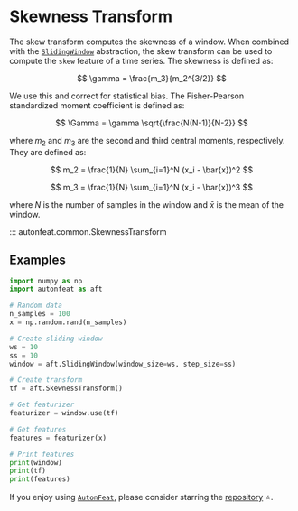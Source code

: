 # Skewness Transform

The skew transform computes the skewness of a window. When combined with the [`SlidingWindow`](../core/fixed_window.md) abstraction, the skew transform can be used to compute the `skew` feature of a time series. The skewness is defined as:

$$
\gamma = \frac{m_3}{m_2^{3/2}}
$$

We use this and correct for statistical bias. The Fisher-Pearson standardized moment coefficient is defined as:

$$
\Gamma = \gamma \sqrt{\frac{N(N-1)}{N-2}}
$$

where $m_2$ and $m_3$ are the second and third central moments, respectively. They are defined as:

$$
m_2 = \frac{1}{N} \sum_{i=1}^N (x_i - \bar{x})^2
$$

$$
m_3 = \frac{1}{N} \sum_{i=1}^N (x_i - \bar{x})^3
$$

where $N$ is the number of samples in the window and $\bar{x}$ is the mean of the window.

::: autonfeat.common.SkewnessTransform
      

## Examples

```python
import numpy as np
import autonfeat as aft

# Random data
n_samples = 100
x = np.random.rand(n_samples)

# Create sliding window
ws = 10
ss = 10
window = aft.SlidingWindow(window_size=ws, step_size=ss)

# Create transform
tf = aft.SkewnessTransform()

# Get featurizer
featurizer = window.use(tf)

# Get features
features = featurizer(x)

# Print features
print(window)
print(tf)
print(features)
```

If you enjoy using [`AutonFeat`](../../index.md), please consider starring the [repository](https://github.com/autonlab/AutonFeat) ⭐️.